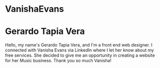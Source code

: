 # VanishaEvans
# Gerardo Tapia Vera
Hello, my name's Gerardo Tapia Vera, and I'm a front end web designer. I connected with Vanisha Evans via LinkedIn where I let her know about my free services. She decided to give
me an opportunity in creating a website for her Music business. Thank you so much Vanisha!
